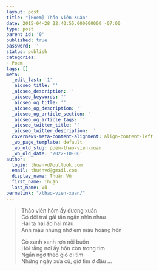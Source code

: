 ```yaml
---
layout: post
title: "[Poem] Thảo Viên Xuân"
date: 2015-04-28 22:40:55.000000000 -07:00
type: post
parent_id: '0'
published: true
password: ''
status: publish
categories:
- Poem
tags: []
meta:
  _edit_last: '1'
  _aioseo_title: ''
  _aioseo_description: ''
  _aioseo_keywords: ''
  _aioseo_og_title: ''
  _aioseo_og_description: ''
  _aioseo_og_article_section: ''
  _aioseo_og_article_tags: ''
  _aioseo_twitter_title: ''
  _aioseo_twitter_description: ''
  covernews-meta-content-alignment: align-content-left
  _wp_page_template: default
  _wp_old_slug: poem-thao-vien-xuan
  _wp_old_date: '2022-10-06'
author:
  login: thuanvd@outlook.com
  email: thu4nvd@gmail.com
  display_name: Thuận Vũ
  first_name: Thuận
  last_name: Vũ
permalink: "/thao-vien-xuan/"
---
```

<p><!-- wp:quote --></p>
<blockquote class="wp-block-quote"><p>Thảo viên hôm ấy đương xuân<br />Có đôi trai gái tần ngần nhìn nhau<br />Hai ta hai áo hai màu<br />Anh màu nhung nhớ em màu hoàng hôn</p>
<p>Cỏ xanh xanh rợn nỗi buồn<br />Hỏi rằng nơi ấy hồn còn trong tim<br />Ngẩn ngơ theo gió đi tìm<br />Những ngày xưa cũ, giờ tìm ở đâu ...</p>
</blockquote>
<p><!-- /wp:quote --></p>
